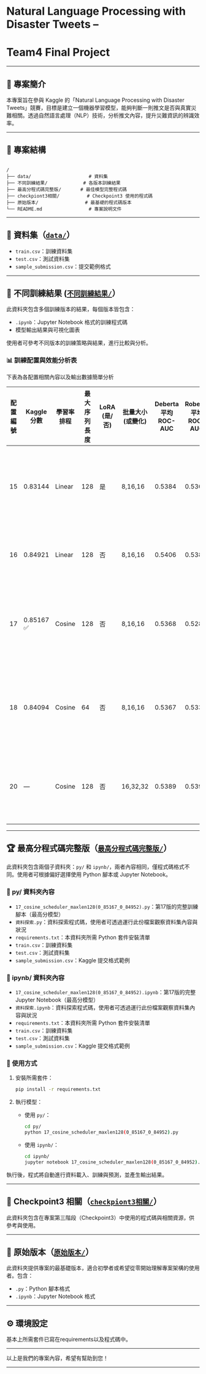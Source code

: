 # Natural Language Processing with Disaster Tweets –  
# Team4 Final Project


---

## 🧠 專案簡介

本專案旨在參與 Kaggle 的「Natural Language Processing with Disaster Tweets」競賽，目標是建立一個機器學習模型，能夠判斷一則推文是否與真實災難相關。透過自然語言處理（NLP）技術，分析推文內容，提升災難資訊的辨識效率。

---

## 📁 專案結構

```

/
├── data/                     # 資料集
├── 不同訓練結果/             # 各版本訓練結果
├── 最高分程式碼完整版/       # 最佳模型完整程式碼
├── checkpiont3相關/          # Checkpoint3 使用的程式碼
├── 原始版本/                 # 最基礎的程式碼版本
└── README.md                 # 專案說明文件

````

---

## 📂 資料集（[`data/`](https://github.com/Ting-liu0103/Natural-Language-Processing-with-Disaster-Tweets-team4-finalproject/tree/main/data)）

- `train.csv`：訓練資料集
- `test.csv`：測試資料集
- `sample_submission.csv`：提交範例格式

---

## 🧪 不同訓練結果 ([`不同訓練結果/`](https://github.com/Ting-liu0103/Natural-Language-Processing-with-Disaster-Tweets-team4-finalproject/tree/main/%E4%B8%8D%E5%90%8C%E8%A8%93%E7%B7%B4%E7%B5%90%E6%9E%9C)）

此資料夾包含多個訓練版本的結果，每個版本皆包含：

- `.ipynb`：Jupyter Notebook 格式的訓練程式碼
- 模型輸出結果與可視化圖表

使用者可參考不同版本的訓練策略與結果，進行比較與分析。


### 📊 訓練配置與效能分析表
下表為各配置相關內容以及輸出數據簡單分析

| 配置編號 | Kaggle 分數 | 學習率排程 | 最大序列長度 | LoRA (是/否) | 批量大小 (或變化) | Deberta 平均 ROC-AUC | Roberta 平均 ROC-AUC | Roberta 穩定性 (定性)                     | 分析結果                                                                 |
|----------|--------------|-------------|----------------|----------------|------------------------|------------------------|-------------------------|------------------------------------------|---------------------------------------------------------------------------|
| 15       | 0.83144      | Linear      | 128            | 是             | 8,16,16               | 0.5384                 | 0.5365                  | 穩定                                     | LoRA 顯著提升 Roberta 穩定性，避免災難性失敗。                          |
| 16       | 0.84921      | Linear      | 128            | 否             | 8,16,16               | 0.5406                 | 0.5385                  | 不穩定（全預測負類）                     | Roberta 在無 LoRA 時出現災難性失敗。                                     |
| 17       | 0.85167 ✅   | Cosine      | 128            | 否             | 8,16,16               | 0.5368                 | 0.5285                  | 不穩定（全預測負類，但有峰值潛力）       | Roberta 表現兩極化，部分折疊效能最高，部分完全失效。                    |
| 18       | 0.84094      | Cosine      | 64             | 否             | 8,16,16               | 0.5367                 | 0.5335                  | 不穩定（全預測負類/正類）                | 較短序列長度未提升效能，Roberta 出現更多樣的失敗模式。                  |
| 20       | —            | Cosine      | 128            | 否             | 16,32,32              | 0.5389                 | 0.5392                  | 穩定                                     | 批量大小變化是解決 Roberta 不穩定性的關鍵因素。                         |

---


## 🏆 最高分程式碼完整版（[`最高分程式碼完整版/`](https://github.com/Ting-liu0103/Natural-Language-Processing-with-Disaster-Tweets-team4-finalproject/tree/main/%E6%9C%80%E9%AB%98%E5%88%86%E7%A8%8B%E5%BC%8F%E7%A2%BC%E5%AE%8C%E6%95%B4%E7%89%88)）

此資料夾包含兩個子資料夾：`py/` 和 `ipynb/`，兩者內容相同，僅程式碼格式不同。使用者可根據偏好選擇使用 Python 腳本或 Jupyter Notebook。

### 📂 py/ 資料夾內容

* `17_cosine_scheduler_maxlen128(0_85167_0_84952).py`：第17版的完整訓練腳本（最高分模型）
* `資料探索.py`：資料探索程式碼，使用者可透過運行此份檔案觀察資料集內容與狀況
* `requirements.txt`：本資料夾所需 Python 套件安裝清單
* `train.csv`：訓練資料集
* `test.csv`：測試資料集
* `sample_submission.csv`：Kaggle 提交格式範例

### 📂 ipynb/ 資料夾內容

* `17_cosine_scheduler_maxlen128(0_85167_0_84952).ipynb`：第17版的完整 Jupyter Notebook（最高分模型）
* `資料探索.ipynb`：資料探索程式碼，使用者可透過運行此份檔案觀察資料集內容與狀況
* `requirements.txt`：本資料夾所需 Python 套件安裝清單
* `train.csv`：訓練資料集
* `test.csv`：測試資料集
* `sample_submission.csv`：Kaggle 提交格式範例

### 🚀 使用方式

1. 安裝所需套件：

   ```bash
   pip install -r requirements.txt
   ```

2. 執行模型：

   * 使用 `py/`：

     ```bash
     cd py/
     python 17_cosine_scheduler_maxlen128(0_85167_0_84952).py
     ```

   * 使用 `ipynb/`：

     ```bash
     cd ipynb/
     jupyter notebook 17_cosine_scheduler_maxlen128(0_85167_0_84952).ipynb
     ```

執行後，程式將自動進行資料載入、訓練與預測，並產生輸出結果。


---

## 🔁 Checkpoint3 相關（[`checkpiont3相關/`](https://github.com/Ting-liu0103/Natural-Language-Processing-with-Disaster-Tweets-team4-finalproject/tree/main/checkpiont3%E7%9B%B8%E9%97%9C)）

此資料夾包含在專案第三階段（Checkpoint3）中使用的程式碼與相關資源，供參考與使用。

---

## 🧱 原始版本（[`原始版本/`](https://github.com/Ting-liu0103/Natural-Language-Processing-with-Disaster-Tweets-team4-finalproject/tree/main/%E5%8E%9F%E5%A7%8B%E7%89%88%E6%9C%AC)）

此資料夾提供專案的最基礎版本，適合初學者或希望從零開始理解專案架構的使用者。包含：

* `.py`：Python 腳本格式
* `.ipynb`：Jupyter Notebook 格式

---

## ⚙️ 環境設定

基本上所需套件已寫在requirements以及程式碼中。



---


以上是我們的專案內容，希望有幫助到您！

---
